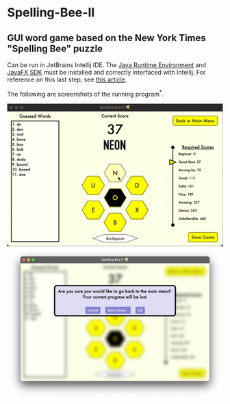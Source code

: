 # Spelling-Bee-II
## GUI word game based on the New York Times "Spelling Bee" puzzle

Can be run in JetBrains Intellij IDE. The [Java Runtime Environment](https://www.oracle.com/java/technologies/javase-jdk15-downloads.html) and [JavaFX SDK](https://gluonhq.com/products/javafx/) must be installed and correctly interfaced with Intellij. For reference on this last step, see [this article](https://www.jetbrains.com/help/idea/javafx.html#add-javafx-lib).

The following are screenshots of the running program<sup>*</sup>.
  
 ![](SB_Screenshots/Screenshot_1.png)
 ![](SB_Screenshots/Screenshot_2.png)
